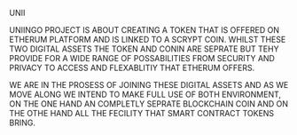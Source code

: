 UNII

UNIINGO PROJECT IS ABOUT CREATING A TOKEN THAT IS OFFERED ON ETHERUM PLATFORM AND IS LINKED TO A SCRYPT COIN. WHILST THESE TWO DIGITAL ASSETS THE TOKEN AND CONIN ARE SEPRATE BUT TEHY PROVIDE FOR A WIDE RANGE OF POSSABILITIES FROM SECURITY AND PRIVACY TO ACCESS AND FLEXABLITIY THAT ETHERUM OFFERS.

WE ARE IN THE PROSESS OF JOINING THESE DIGITAL ASSETS AND AS WE MOVE ALONG WE INTEND TO MAKE FULL USE OF BOTH ENVIRONMENT, ON THE ONE HAND AN COMPLETLY SEPRATE BLOCKCHAIN COIN AND ON THE OTHE HAND ALL THE FECILITY THAT SMART CONTRACT TOKENS BRING.
